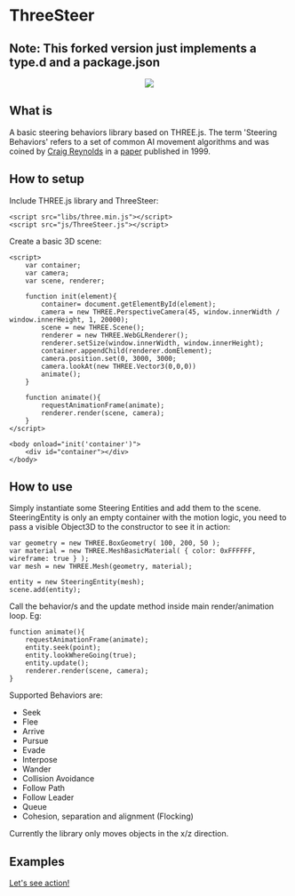 # ThreeSteer

<h2>Note: This forked version just implements a type.d and a package.json</h2>

<p align="center">
  <img src="https://github.com/erosmarcon/three-steer/blob/master/images/screenshots/ThreeSteer-shot-1.png"/>
</p>


## What is
A basic steering behaviors library based on THREE.js.
The term 'Steering Behaviors' refers to a set of common AI movement algorithms and was coined by [Craig Reynolds](https://en.wikipedia.org/wiki/Craig_Reynolds_(computer_graphics)) in a [paper](http://www.red3d.com/cwr/papers/1999/gdc99steer.html) published in 1999.


## How to setup

Include THREE.js library and ThreeSteer:

    <script src="libs/three.min.js"></script>
    <script src="js/ThreeSteer.js"></script>


Create a basic 3D scene:

    <script>
        var container;
        var camera;
        var scene, renderer;

        function init(element){
            container= document.getElementById(element);
            camera = new THREE.PerspectiveCamera(45, window.innerWidth / window.innerHeight, 1, 20000);
            scene = new THREE.Scene();
            renderer = new THREE.WebGLRenderer();
            renderer.setSize(window.innerWidth, window.innerHeight);
            container.appendChild(renderer.domElement);
            camera.position.set(0, 3000, 3000;
            camera.lookAt(new THREE.Vector3(0,0,0))
            animate();
        }

        function animate(){
            requestAnimationFrame(animate);
            renderer.render(scene, camera);
        }
    </script>

    <body onload="init('container')">
        <div id="container"></div>
    </body>

## How to use

Simply instantiate some Steering Entities and add them to the scene.
SteeringEntity is only an empty container with the motion logic, you need to pass a visible Object3D to the constructor to see it in action:


    var geometry = new THREE.BoxGeometry( 100, 200, 50 );
    var material = new THREE.MeshBasicMaterial( { color: 0xFFFFFF, wireframe: true } );
    var mesh = new THREE.Mesh(geometry, material);

    entity = new SteeringEntity(mesh);
    scene.add(entity);


Call the behavior/s and the update method inside main render/animation loop. Eg:

    function animate(){
        requestAnimationFrame(animate);
        entity.seek(point);
        entity.lookWhereGoing(true);
        entity.update();
        renderer.render(scene, camera);
    }

Supported Behaviors are:

* Seek
* Flee
* Arrive
* Pursue
* Evade
* Interpose
* Wander
* Collision Avoidance
* Follow Path
* Follow Leader
* Queue
* Cohesion, separation and alignment (Flocking)


Currently the library only moves objects in the x/z direction.


## Examples

[Let's see action!](http://www.uxvision.it/projects/ThreeSteer/examples/index.html)